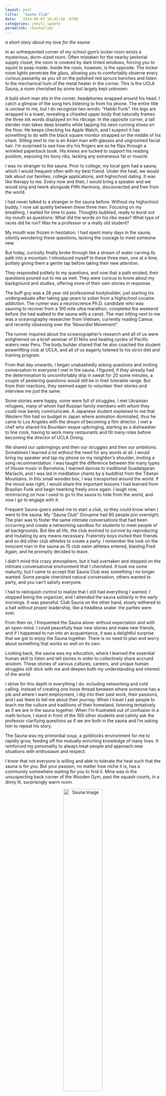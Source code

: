 ```yaml
---
layout: post
title:  "Sauna Club"
date:   2024-09-07 14:41:58 -0700
categories: jekyll update
permalink: /SaunaClub/
---
```

*a short story about my love for the sauna*

In an unfrequented corner of my school gym’s locker room exists a mysterious, dorm-sized room. Often mistaken for the nearby janitorial supply closet, the room is covered by dark tinted windows, forcing you to squint to peep inside. Inside the room, however, is the opposite. The locker room lights penetrate the glass, allowing you to comfortably observe every curious passerby as you sit on the polished red spruce benches and listen to the mechanical hum of the metal heater in the corner. This is the UCLA Sauna, a room cherished by some but largely kept unknown.

A bald short man sits in the corner, headphones wrapped around his head. I catch a glimpse of the song he’s listening to from his phone. The entire title is unclear to me, but I do recognize two words: “Habibi Funk”. His legs are wrapped in a towel, revealing a chiseled upper body that naturally frames the three ink words displayed on his ribcage. In the opposite corner, a tall slender man takes deep breaths while tapping his neon running shoes on the floor. He keeps checking his Apple Watch, and I suspect it has something to do with the black square monitor strapped on the middle of his chest. Sitting next to me is an Asian man with glasses and ungroomed facial hair. I’m surprised to see how dry his fingers are as he flips through a wrinkled paperback book. His knees are tucked to support his reading position, exposing his bony ribs, lacking any extraneous fat or muscle.

I was no stranger to the sauna. Prior to college, my local gym had a sauna, which I would frequent often with my best friend. Under the heat, we would talk about our families, college applications, and highschool dating. It was like therapy to me. Every now and then, I would bring a speaker and we would sing and twerk alongside Fifth Harmony, disconnected and free from the world. 

I had never talked to a stranger in the sauna before. Without my highschool buddy, I now sat quietly between these three men. Focusing on my breathing, I waited for time to pass. Thoughts bubbled, ready to burst out my mouth as questions: What did the words on his ribs mean? What type of races did he run? Was he a professor or a really old student? 

My mouth was frozen in hesitation. I had spent many days in the sauna, silently wondering these questions, lacking the courage to meet someone new.

But today, curiosity finally broke through like a stream of water carving its path into a mountain. I introduced myself to these three men, one at a time, politely giving them a gentle tap before taking their new attention. 

They responded politely to my questions, and now that a path existed, their questions poured out to me as well. They were curious to know about my background and studies, offering more of their own stories in response.

The buff guy was a 26 year old professional bodybuilder, just starting his undergraduate after taking gap years to sober from a highschool cocaine addiction. The runner was a neuroscience Ph.D. candidate who was sauning to recover from a 100 mile ultra marathon, completed the weekend before (he had walked to the sauna with a cane). The man sitting next to me was a oceanography researcher from Vietnam, currently reading Camus and recently obsessing over the “Absurdist Movement”. 

The runner inquired about the oceanographer’s research and all of us were enlightened on a brief seminar of El Niño and heating cycles of Pacific waters near Peru. The body builder shared that he also coached the student powerlifting club at UCLA, and all of us eagerly listened to his strict diet and training program.  

From that day onwards, I began unabashedly asking questions and inviting conversation to everyone I met in the sauna. I figured, if they already had the determination to uncomfortably drip in sweat for 20 some minutes, a couple of pestering questions would still be in their tolerable range. But from their reactions, they seemed eager to volunteer their stories and interview me just the same.

Some stories were happy, some were full of struggles. I met Ukrainian refugees, many of whom had Russian family members with whom they could now barely communicate. A Japanese student explained to me that Western film had no budget in Japan where animation dominated, thus he came to Los Angeles with the dream of becoming a film director. I met a chef who shared his Bourdain-esque upbringing, starting as a dishwasher to line cook, having to work many restaurants and fill many roles before becoming the director of UCLA Dining.

We shared our upbringings and then our struggles and then our ambitions. Sometimes I learned a lot without the need for any words at all. I would bring my speaker and tap my phone on my neighbor’s shoulder, inviting a song recommendation. I was taught the difference between the many types of House music in Barcelona, I learned dances to traditional Guadalajaran Mariachi, and I was led in meditation chants by a buddhist from the Tibetan Mountains. In this small wooden box, I was transported around the world. If the mood was right, I would share the important lessons I had learned from Brasilian Funk and begin twerking freely once again. I laugh now, reminiscing on how I used to go to the sauna to hide from the world, and now I go to engage with it.

Frequent Sauna-goers asked me to start a club, so they could know when I went to the sauna. My “Sauna Club” Groupme had 80 people join overnight. The plan was to foster the same intimate conversations that had been occurring and create a networking sandbox for students to meet people of all backgrounds. But like all life, the club evolved to survive by reproducing and mutating by any means necessary. Fraternity boys invited their friends and so did other club athletes to create a party. I remember the look on the innocent man in the sauna as 15 club swim athletes entered, blasting Fred Again, and he promptly decided to leave.

I didn’t mind this crazy atmosphere, but it had overtaken and stepped on the intimate conversational environment that I cherished. It took me some maturity, but I came to accept that Sauna Club was something I no longer wanted. Some people cherished natural conversation, others wanted to party, and you can’t satisfy everyone. 

I had to relinquish control to realize that I still had everything I wanted. I stopped being the organizer, and I attended the sauna solitarily in the early mornings. It was peaceful. Club Sauna on the other hand, slowly withered to a halt without proper leadership, like a headless snake: the parties were over.

From then on, I frequented the Sauna alone: without expectation and with an open-mind. I could peacefully hear new stories and make new friends, and if I happened to run into an acquaintance, it was a delightful surprise that we got to enjoy the Sauna together. There is no need to plan and worry about something that works so well on its own.

Looking back, the sauna was my education, where I learned the essential human skill to listen and tell stories in order to collectively share accrued wisdom. These stories of various cultures, careers, and unique human struggles still stick with me and deepen both my understanding and interest of the world.

I strive for this depth in everything I do: including networking and cold calling. Instead of creating one loose thread between where someone has a job and where I want employment, I dig into their past work, their passions, and I ask them to tell me about their journey. When I travel I ask people to teach me the culture and traditions of their homeland, listening tentatively as if we are in the sauna together. When I’m frustrated out of confusion in a math lecture, I stand in front of the 100 other students and calmly ask the professor clarifying questions as if we are both in the sauna and I’m asking him to repeat his story.

The Sauna was my primordial soup, a goldilocks environment for me to rapidly grow, feeding off the mutually enriching knowledge of many lives. It reinforced my personality to always treat people and approach new situations with enthusiasm and respect.

I know that not everyone is willing and able to tolerate the heat such that the sauna is for you. But your passion, no matter how niche it is, has a community somewhere waiting for you to find it. Mine was in the unsuspecting back corner of the Wooden Gym, past the squash courts, in a dimly lit, surprisingly warm room.

<div style="text-align: center;">
  <img src="assets/images/sauna-modified.jpg" alt="Sauna Image" style="width:50%;"/>
  <p><em>The original members of the Sauna Club Groupme</em></p>
</div>

